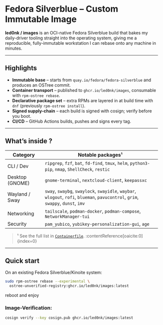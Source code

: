 # Fedora Silverblue – Custom Immutable Image 

**led0nk / images** is an OCI-native Fedora Silverblue build that bakes my
daily-driver tooling straight into the operating system, giving me a reproducible,
fully-immutable workstation I can rebase onto any machine in minutes.

---

## Highlights

* **Immutable base** – starts from `quay.io/fedora/fedora-silverblue` and
  produces an OSTree commit.
* **Container transport** – published to
  `ghcr.io/led0nk/images`, consumable with `rpm-ostree rebase`.
* **Declarative package set** – extra RPMs are layered in at build time with
  `dnf` (previously `rpm-ostree install`).
* **Signed supply-chain** – each build is signed with cosign; verify before you
  boot.
* **CI/CD** – GitHub Actions builds, pushes and signs every tag.

---

## What’s inside ?

| Category | Notable packages¹ |
| -------- | ----------------- |
| CLI / Dev | `ripgrep`, `fzf`, `bat`, `fd-find`, `tmux`, `helm`, `python3-pip`, `nmap`, `ShellCheck`, `restic` |
| Desktop (GNOME) | `gnome-terminal`, `nextcloud-client`, `keepassxc` |
| Wayland / Sway | `sway`, `swaybg`, `swaylock`, `swayidle`, `waybar`, `wlogout`, `rofi`, `blueman`, `pavucontrol`, `grim`, `swappy`, `dunst`, `imv` |
| Networking | `tailscale`, `podman-docker`, `podman-compose`, `NetworkManager-tui` |
| Security | `pam_yubico`, `yubikey-personalization-gui`, `age` |

> ¹ See the full list in [`Containerfile`](./Containerfile). :contentReference[oaicite:0]{index=0}

---

## Quick start

On an existing Fedora Silverblue/Kinoite system:
```bash
sudo rpm-ostree rebase --experimental \
  ostree-unverified-registry:ghcr.io/led0nk/images:latest
```
reboot and enjoy

### Image-Verification:
```bash
cosign verify --key cosign.pub ghcr.io/led0nk/images:latest
```
